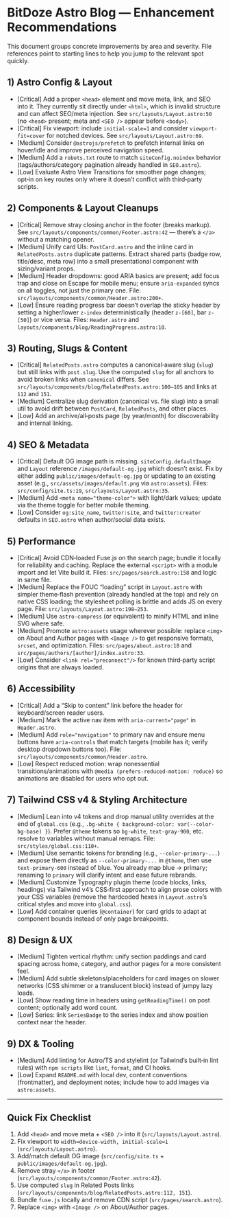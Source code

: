 # BitDoze Astro Blog — Enhancement Recommendations

This document groups concrete improvements by area and severity. File references point to starting lines to help you jump to the relevant spot quickly.

## 1) Astro Config & Layout

- [Critical] Add a proper `<head>` element and move meta, link, and SEO into it. They currently sit directly under `<html>`, which is invalid structure and can affect SEO/meta injection. See `src/layouts/Layout.astro:50` (no `<head>` present; meta and `<SEO />` appear before `<body>`).
- [Critical] Fix viewport: include `initial-scale=1` and consider `viewport-fit=cover` for notched devices. See `src/layouts/Layout.astro:69`.
- [Medium] Consider `@astrojs/prefetch` to prefetch internal links on hover/idle and improve perceived navigation speed.
- [Medium] Add a `robots.txt` route to match `siteConfig.noindex` behavior (tags/authors/category pagination already handled in `SEO.astro`).
- [Low] Evaluate Astro View Transitions for smoother page changes; opt‑in on key routes only where it doesn’t conflict with third‑party scripts.

## 2) Components & Layout Cleanups

- [Critical] Remove stray closing anchor in the footer (breaks markup). See `src/layouts/components/common/Footer.astro:42` — there’s a `</a>` without a matching opener.
- [Medium] Unify card UIs: `PostCard.astro` and the inline card in `RelatedPosts.astro` duplicate patterns. Extract shared parts (badge row, title/desc, meta row) into a small presentational component with sizing/variant props.
- [Medium] Header dropdowns: good ARIA basics are present; add focus trap and close on Escape for mobile menu; ensure `aria-expanded` syncs on all toggles, not just the primary one. File: `src/layouts/components/common/Header.astro:200+`.
- [Low] Ensure reading progress bar doesn’t overlap the sticky header by setting a higher/lower `z-index` deterministically (header `z-[60]`, bar `z-[50]`) or vice versa. Files: `Header.astro` and `layouts/components/blog/ReadingProgress.astro:10`.

## 3) Routing, Slugs & Content

- [Critical] `RelatedPosts.astro` computes a canonical‑aware slug (`slug`) but still links with `post.slug`. Use the computed `slug` for all anchors to avoid broken links when `canonical` differs. See `src/layouts/components/blog/RelatedPosts.astro:100–105` and links at `112` and `151`.
- [Medium] Centralize slug derivation (canonical vs. file slug) into a small util to avoid drift between `PostCard`, `RelatedPosts`, and other places.
- [Low] Add an archive/all‑posts page (by year/month) for discoverability and internal linking.

## 4) SEO & Metadata

- [Critical] Default OG image path is missing. `siteConfig.defaultImage` and `Layout` reference `/images/default-og.jpg` which doesn’t exist. Fix by either adding `public/images/default-og.jpg` or updating to an existing asset (e.g., `src/assets/images/default.png` via `astro:assets`). Files: `src/config/site.ts:19`, `src/layouts/Layout.astro:35`.
- [Medium] Add `<meta name="theme-color">` with light/dark values; update via the theme toggle for better mobile theming.
- [Low] Consider `og:site_name`, `twitter:site`, and `twitter:creator` defaults in `SEO.astro` when author/social data exists.

## 5) Performance

- [Critical] Avoid CDN‑loaded Fuse.js on the search page; bundle it locally for reliability and caching. Replace the external `<script>` with a module import and let Vite build it. Files: `src/pages/search.astro:158` and logic in same file.
- [Medium] Replace the FOUC “loading” script in `Layout.astro` with simpler theme‑flash prevention (already handled at the top) and rely on native CSS loading; the stylesheet polling is brittle and adds JS on every page. File: `src/layouts/Layout.astro:198–253`.
- [Medium] Use `astro-compress` (or equivalent) to minify HTML and inline SVG where safe.
- [Medium] Promote `astro:assets` usage wherever possible: replace `<img>` on About and Author pages with `<Image />` to get responsive formats, `srcset`, and optimization. Files: `src/pages/about.astro:18` and `src/pages/authors/[author]/index.astro:33`.
- [Low] Consider `<link rel="preconnect"/>` for known third‑party script origins that are always loaded.

## 6) Accessibility

- [Critical] Add a “Skip to content” link before the header for keyboard/screen reader users.
- [Medium] Mark the active nav item with `aria-current="page"` in `Header.astro`.
- [Medium] Add `role="navigation"` to primary nav and ensure menu buttons have `aria-controls` that match targets (mobile has it; verify desktop dropdown buttons too). File: `src/layouts/components/common/Header.astro`.
- [Low] Respect reduced motion: wrap nonessential transitions/animations with `@media (prefers-reduced-motion: reduce)` so animations are disabled for users who opt out.

## 7) Tailwind CSS v4 & Styling Architecture

- [Medium] Lean into v4 tokens and drop manual utility overrides at the end of `global.css` (e.g., `.bg-white { background-color: var(--color-bg-base) }`). Prefer `@theme` tokens so `bg-white`, `text-gray-900`, etc. resolve to variables without manual remaps. File: `src/styles/global.css:110+`.
- [Medium] Use semantic tokens for branding (e.g., `--color-primary-...`) and expose them directly as `--color-primary-...` in `@theme`, then use `text-primary-600` instead of blue. You already map blue → primary; renaming to `primary` will clarify intent and ease future rebrands.
- [Medium] Customize Typography plugin theme (code blocks, links, headings) via Tailwind v4’s CSS‑first approach to align prose colors with your CSS variables (remove the hardcoded hexes in `Layout.astro`’s critical styles and move into `global.css`).
- [Low] Add container queries (`@container`) for card grids to adapt at component bounds instead of only page breakpoints.

## 8) Design & UX

- [Medium] Tighten vertical rhythm: unify section paddings and card spacing across home, category, and author pages for a more consistent feel.
- [Medium] Add subtle skeletons/placeholders for card images on slower networks (CSS shimmer or a translucent block) instead of jumpy lazy loads.
- [Low] Show reading time in headers using `getReadingTime()` on post content; optionally add word count.
- [Low] Series: link `SeriesBadge` to the series index and show position context near the header.

## 9) DX & Tooling

- [Medium] Add linting for Astro/TS and stylelint (or Tailwind’s built‑in lint rules) with `npm scripts` like `lint`, `format`, and CI hooks.
- [Low] Expand `README.md` with local dev, content conventions (frontmatter), and deployment notes; include how to add images via `astro:assets`.

---

## Quick Fix Checklist

1) Add `<head>` and move meta + `<SEO />` into it (`src/layouts/Layout.astro`).
2) Fix viewport to `width=device-width, initial-scale=1` (`src/layouts/Layout.astro`).
3) Add/match default OG image (`src/config/site.ts` + `public/images/default-og.jpg`).
4) Remove stray `</a>` in footer (`src/layouts/components/common/Footer.astro:42`).
5) Use computed `slug` in Related Posts links (`src/layouts/components/blog/RelatedPosts.astro:112, 151`).
6) Bundle `fuse.js` locally and remove CDN script (`src/pages/search.astro`).
7) Replace `<img>` with `<Image />` on About/Author pages.

